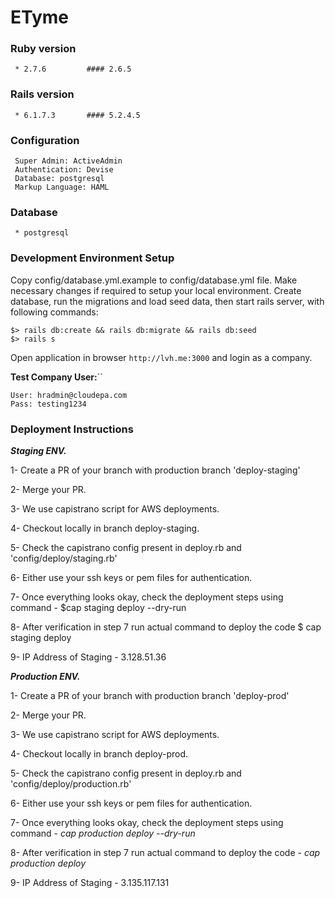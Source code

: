 
# **ETyme** #
### Ruby version ###
     * 2.7.6         #### 2.6.5

###  Rails version ###
     * 6.1.7.3       #### 5.2.4.5

###  Configuration ###
     Super Admin: ActiveAdmin
     Authentication: Devise
     Database: postgresql
     Markup Language: HAML

###  Database ###
     * postgresql

###  Development Environment Setup ###
Copy config/database.yml.example to config/database.yml file. Make necessary changes if required to setup your local environment. Create database, run the migrations and load seed data, then start rails server, with following commands:

    $> rails db:create && rails db:migrate && rails db:seed
    $> rails s

Open application in browser ```http://lvh.me:3000``` and login as a company.

**Test Company User:**``

    User: hradmin@cloudepa.com
    Pass: testing1234

### **Deployment Instructions** ###

***Staging ENV.***

1- Create a PR of your branch with production branch 'deploy-staging'

2- Merge your PR.

3- We use capistrano script for AWS deployments.

4- Checkout locally in branch deploy-staging.

5- Check the capistrano config present in deploy.rb and 'config/deploy/staging.rb'

6- Either use your ssh keys or pem files for authentication.

7- Once everything looks okay, check the deployment steps using command - $cap staging deploy --dry-run

8- After verification in step 7 run actual command to deploy the code $ cap staging deploy

9- IP Address of Staging - 3.128.51.36


***Production ENV.***

1- Create a PR of your branch with production branch 'deploy-prod'

2- Merge your PR.

3- We use capistrano script for AWS deployments.

4- Checkout locally in branch deploy-prod.

5- Check the capistrano config present in deploy.rb and 'config/deploy/production.rb'

6- Either use your ssh keys or pem files for authentication.

7- Once everything looks okay, check the deployment steps using command -  *cap production deploy --dry-run*

8- After verification in step 7 run actual command to deploy the code - *cap production deploy*

9- IP Address of Staging - 3.135.117.131

